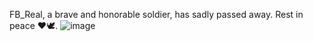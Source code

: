 FB_Real, a brave and honorable soldier, has sadly passed away. Rest in peace ❤️🕊️.
![image](https://github.com/user-attachments/assets/a0ca5a1f-4041-4393-829f-79ad2d4e1866)
